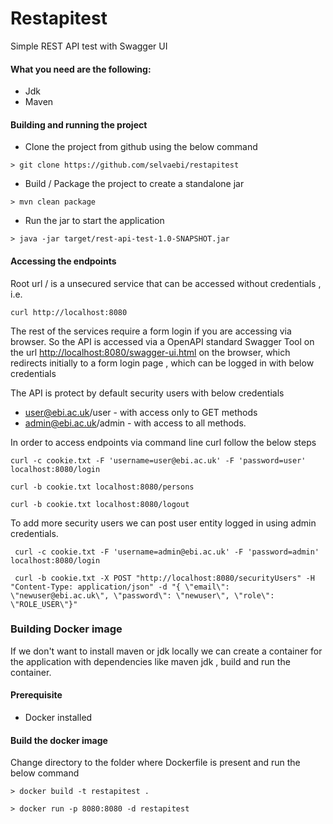 # Restapitest
Simple REST API test with Swagger UI

#### What you need are the following:

* Jdk 
* Maven

#### Building and running the project

* Clone the project from github using the below command

```
> git clone https://github.com/selvaebi/restapitest
```

* Build / Package the project to create a standalone jar

``` 
> mvn clean package
```

* Run the jar to start the application

```
> java -jar target/rest-api-test-1.0-SNAPSHOT.jar
```

#### Accessing the endpoints
  Root url / is a unsecured service that can be accessed without credentials , i.e.

```
curl http://localhost:8080

```

  The rest of the services require a form login if you are accessing via browser. So the API is accessed via a 
  OpenAPI standard Swagger Tool on the url <http://localhost:8080/swagger-ui.html> on the browser, which 
  redirects 
  initially to a form login page , which can be logged in with below credentials
  
  The API is protect by default security users with below credentials
  * user@ebi.ac.uk/user - with access only to GET methods
  * admin@ebi.ac.uk/admin - with access to all methods. 
  
  In order to access endpoints via command line curl follow the below steps
```
curl -c cookie.txt -F 'username=user@ebi.ac.uk' -F 'password=user' localhost:8080/login

curl -b cookie.txt localhost:8080/persons

curl -b cookie.txt localhost:8080/logout 

```
To add more security users we can post user entity logged in using admin credentials.

```
 curl -c cookie.txt -F 'username=admin@ebi.ac.uk' -F 'password=admin' localhost:8080/login
 
 curl -b cookie.txt -X POST "http://localhost:8080/securityUsers" -H "Content-Type: application/json" -d "{ \"email\": \"newuser@ebi.ac.uk\", \"password\": \"newuser\", \"role\": \"ROLE_USER\"}"
 ```


### Building Docker image 

If we don't want to install maven or jdk locally we can create a container for the application
with dependencies like maven jdk , build and run the container.

#### Prerequisite
  * Docker installed
  
#### Build the docker image

  Change directory to the folder where Dockerfile is present and run the below command

  ```
  > docker build -t restapitest . 
  
  > docker run -p 8080:8080 -d restapitest
  
  ```
  
  

